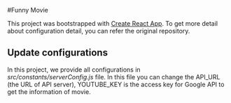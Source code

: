 #Funny Movie

This project was bootstrapped with [Create React App](https://github.com/facebook/create-react-app).
To get more detail about configuration detail, you can refer the original repository.

## Update configurations

In this project, we provide all configurations in _src/constants/serverConfig.js_ file. In this file you can change the API_URL (the URL of API server), YOUTUBE_KEY is the access key for Google API to get the information of movie.
